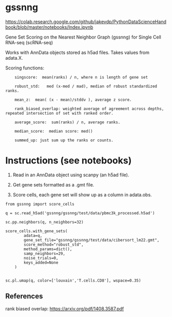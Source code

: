 # gssnng

https://colab.research.google.com/github/jakevdp/PythonDataScienceHandbook/blob/master/notebooks/Index.ipynb

Gene Set Scoring on the Nearest Neighbor Graph (gssnng) for Single Cell RNA-seq (scRNA-seq)

Works with AnnData objects stored as h5ad files. Takes values from adata.X.

Scoring functions:
```
    singscore:  mean(ranks) / n, where n is length of gene set
    
    robust_std:   med (x-med / mad), median of robust standardized ranks.
    
    mean_z:  mean( (x - mean)/stddv ), average z score.
    
    rank_biased_overlap: weighted average of agreement across depths, repeated intersection of set with ranked order.
    
    average_score:  sum(ranks) / n, average ranks.     
    
    median_score:  median score: med()
    
    summed_up: just sum up the ranks or counts.
```

# Instructions (see notebooks)

1. Read in an AnnData object using scanpy (an h5ad file).

2. Get gene sets formatted as a .gmt file.

3. Score cells, each gene set will show up as a column in adata.obs.

```
from gssnng import score_cells

q = sc.read_h5ad('gssnng/gssnng/test/data/pbmc3k_processed.h5ad')

sc.pp.neighbors(q, n_neighbors=32)

score_cells.with_gene_sets(
        adata=q,
        gene_set_file="gssnng/gssnng/test/data/cibersort_lm22.gmt",
        score_method="robust_std",
        method_params=dict(),
        samp_neighbors=29,
        noise_trials=0,
        keys_added=None
    )
    

sc.pl.umap(q, color=['louvain','T.cells.CD8'], wspace=0.35)
```

## References

rank biased overlap:  https://arxiv.org/pdf/1408.3587.pdf


